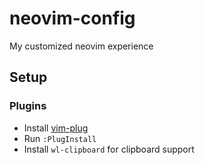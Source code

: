# neovim-config
My customized neovim experience

## Setup

### Plugins
- Install [vim-plug](https://github.com/junegunn/vim-plug)
- Run `:PlugInstall`
- Install `wl-clipboard` for clipboard support
